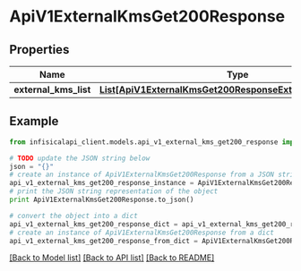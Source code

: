 # ApiV1ExternalKmsGet200Response


## Properties
Name | Type | Description | Notes
------------ | ------------- | ------------- | -------------
**external_kms_list** | [**List[ApiV1ExternalKmsGet200ResponseExternalKmsListInner]**](ApiV1ExternalKmsGet200ResponseExternalKmsListInner.md) |  | 

## Example

```python
from infisicalapi_client.models.api_v1_external_kms_get200_response import ApiV1ExternalKmsGet200Response

# TODO update the JSON string below
json = "{}"
# create an instance of ApiV1ExternalKmsGet200Response from a JSON string
api_v1_external_kms_get200_response_instance = ApiV1ExternalKmsGet200Response.from_json(json)
# print the JSON string representation of the object
print ApiV1ExternalKmsGet200Response.to_json()

# convert the object into a dict
api_v1_external_kms_get200_response_dict = api_v1_external_kms_get200_response_instance.to_dict()
# create an instance of ApiV1ExternalKmsGet200Response from a dict
api_v1_external_kms_get200_response_from_dict = ApiV1ExternalKmsGet200Response.from_dict(api_v1_external_kms_get200_response_dict)
```
[[Back to Model list]](../README.md#documentation-for-models) [[Back to API list]](../README.md#documentation-for-api-endpoints) [[Back to README]](../README.md)


